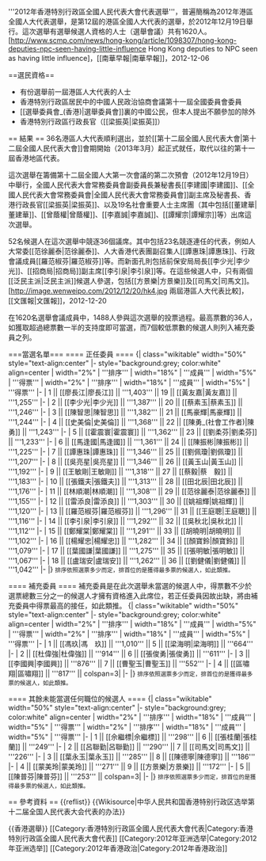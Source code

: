 '''2012年香港特別行政區全國人民代表大會代表選舉'''，普遍簡稱為2012年港區全國人大代表選舉，是第12屆的港區全國人大代表的選舉，於2012年12月19日舉行。這次選舉有選舉候選人資格的人士（選舉會議）共有1620人。<ref name="2012a">[http://www.scmp.com/news/hong-kong/article/1098307/hong-kong-deputies-npc-seen-having-little-influence Hong Kong deputies to NPC seen as having little influence]，[[南華早報|南華早報]]，2012-12-06</ref>

==選民資格==
* 有份選舉前一屆港區人大代表的人士
* 香港特別行政區居民中的中國人民政治協商會議第十一屆全國委員會委員
* [[選舉委員會_(香港)|選舉委員會]]裏的中國公民，但本人提出不願參加的除外
* 香港特別行政區行政長官（[[梁振英|梁振英]]）

== 結果 ==
36名港區人大代表順利選出，並於[[第十二屆全國人民代表大會|第十二屆全國人民代表大會]]會期開始（2013年3月）起正式就任，取代以往的第十一屆香港地區代表。

這次選舉在籌備第十二屆全國人大第一次會議的第二次預會（2012年12月19日）中舉行，全國人民代表大會常務委員會副委員長兼秘書長[[李建國|李建國]]、[[全國人民代表大會常務委員會|全國人民代表大會常務委員會]]副主席及秘書長、香港行政長官[[梁振英|梁振英]]、以及19名社會重要人士主席團（其中包括[[董建華|董建華]]、[[曾蔭權|曾蔭權]]、[[李嘉誠|李嘉誠]]、[[譚耀宗|譚耀宗]]等）出席這次選舉。

52名候選人在這次選舉中競逐36個議席。其中包括23名競逐連任的代表，例如人大常委[[范徐麗泰|范徐麗泰]]、人大香港代表團副召集人[[譚惠珠|譚惠珠]]、行政會議成員[[羅范椒芬|羅范椒芬]]等。而新面孔則包括前保安局局長[[李少光|李少光]]、[[招商局|招商局]]副主席[[李引泉|李引泉]]等。在這些候選人中，只有兩個[[泛民主派|泛民主派]]候選人參選，包括[[方景樂|方景樂]]及[[司馬文|司馬文]]。<ref>[http://image.wenweipo.com/2012/12/20/hk4.jpg 兩屆港區人大代表比較]，[[文匯報|文匯報]]，2012-12-20</ref>

在1620名選舉會議成員中，1488人參與這次選舉的投票過程。最高票數的36人，如獲取超過總票數一半的支持度即可當選，而7個較低票數的候選人則列入補充委員之列。

===當選名單===
==== 正任委員 ====
{| class="wikitable" width="50%" style="text-align:center"
|- style="background:grey; color:white" align=center
| width="2%" | '''排序''' 
| width="18%" | '''成員''' 
| width="5%" | '''得票''' 
| width="2%" | '''排序''' 
| width="18%" | '''成員''' 
| width="5%" | '''得票''' 
|-
| 1 || [[廖長江|廖長江]] || '''1,403''' || 19 || [[黃友嘉|黃友嘉]] || '''1,255'''
|-
| 2 || [[李少光|李少光]] || '''1,387''' || 20 || [[蔡素玉|蔡素玉]] || '''1,246'''
|-
| 3 || [[陳智思|陳智思]] || '''1,382''' || 21 || [[馬豪輝|馬豪輝]] || '''1,244'''
|-
| 4 || [[史美倫|史美倫]] || '''1,368''' || 22 || [[陳勇_(社會工作者)|陳　勇]] || '''1,243'''
|-
| 5 || [[霍震寰|霍震寰]] || '''1,362''' || 23 || [[劉柔芬|劉柔芬]] || '''1,233'''
|-
| 6 || [[馬逢國|馬逢國]] || '''1,361''' || 24 || [[陳振彬|陳振彬]] || '''1,225'''
|-
| 7 || [[譚惠珠|譚惠珠]] || '''1,346''' || 25 || [[劉佩瓊|劉佩瓊]] || '''1,207'''
|-
| 8 || [[吳亮星|吳亮星]] || '''1,346''' || 26 || [[黃玉山|黃玉山]] || '''1,192'''
|-
| 9 || [[王敏剛|王敏剛]] || '''1,318''' || 27 || [[蔡毅|蔡　毅]] || '''1,183'''
|-
| 10 || [[張鐵夫|張鐵夫]] || '''1,313''' || 28 || [[田北辰|田北辰]] || '''1,176'''
|-
| 11 || [[林順潮|林順潮]] || '''1,308''' || 29 || [[范徐麗泰|范徐麗泰]] || '''1,155'''
|-
| 12 || [[雷添良|雷添良]] || '''1,303''' || 30 || [[姚祖輝|姚祖輝]] || '''1,120'''
|-
| 13 || [[羅范椒芬|羅范椒芬]] || '''1,296''' || 31 || [[王庭聰|王庭聰]] || '''1,116'''
|- 
| 14 || [[李引泉|李引泉]] || '''1,292''' || 32 || [[吳秋北|吳秋北]] || '''1,112'''
|-
| 15 || [[鄭耀棠|鄭耀棠]] || '''1,291''' || 33 || [[胡曉明|胡曉明]] || '''1,102'''
|-
| 16 || [[楊耀忠|楊耀忠]] || '''1,282''' || 34 || [[顏寶鈴|顏寶鈴]] || '''1,079'''
|-
| 17 || [[葉國謙|葉國謙]] || '''1,275''' || 35 || [[張明敏|張明敏]] || '''1,067'''
|-
| 18 || [[盧瑞安|盧瑞安]] || '''1,262''' || 36 || [[劉健儀|劉健儀]] || '''1,042'''
|-
|}
<small>排序依照選票多少而定，排首位的是獲得最多票的候選人，如此類推。</small>

==== 補充委員 ====
補充委員是在此次選舉未當選的候選人中，得票數不少於選票總數三分之一的候選人才擁有資格進入此席位，若正任委員因故出缺，將由補充委員中得票最高的接任，如此類推。
{| class="wikitable" width="50%" style="text-align:center"
|- style="background:grey; color:white" align=center
| width="2%" | '''排序''' 
| width="18%" | '''成員''' 
| width="5%" | '''得票''' 
| width="2%" | '''排序''' 
| width="18%" | '''成員''' 
| width="5%" | '''得票''' 
|-
| 1 || [[馮玖|馮　玖]] || '''1,010''' || 5 || [[梁海明|梁海明]] || '''664'''
|-
| 2 || [[杜偉強|杜偉強]] || '''914''' || 6 || [[張俊勇|張俊勇]] || '''611'''
|-
| 3 || [[李國興|李國興]] || '''876''' || 7 || [[曹聖玉|曹聖玉]] || '''552'''
|-
| 4 || [[區嘯翔|區嘯翔]] || '''817''' || colspan=3|
|-
|}
<small>排序依照選票多少而定，排首位的是獲得最多票的候選人，如此類推。</small>

==== 其餘未能當選任何職位的候選人 ====
{| class="wikitable" width="50%" style="text-align:center"
|- style="background:grey; color:white" align=center
| width="2%" | '''排序''' 
| width="18%" | '''成員''' 
| width="5%" | '''得票''' 
| width="2%" | '''排序''' 
| width="18%" | '''成員''' 
| width="5%" | '''得票''' 
|-
| 1 || [[佘繼標|佘繼標]] || '''298''' || 6 || [[張桂蘭|張桂蘭]] || '''249'''
|-
| 2 || [[呂聯勤|呂聯勤]] || '''290''' || 7 || [[司馬文|司馬文]] || '''226'''
|-
| 3 || [[葉永玉|葉永玉]] || '''285''' || 8 || [[陳德寧|陳德寧]] || '''186'''
|-
| 4 || [[蒙美玲|蒙美玲]] || '''271''' || 9 || [[方景樂|方景樂]] || '''172'''
|-
| 5 || [[陳普芬|陳普芬]] || '''253''' || colspan=3|
|-
|}
<small>排序依照選票多少而定，排首位的是獲得最多票的候選人，如此類推。</small>

== 參考資料 ==
{{reflist}}
{{Wikisource|中华人民共和国香港特别行政区选举第十二届全国人民代表大会代表的办法}}

{{香港選舉}}
[[Category:香港特別行政區全國人民代表大會代表|Category:香港特別行政區全國人民代表大會代表]]
[[Category:2012年亚洲选举|Category:2012年亚洲选举]]
[[Category:2012年香港政治|Category:2012年香港政治]]